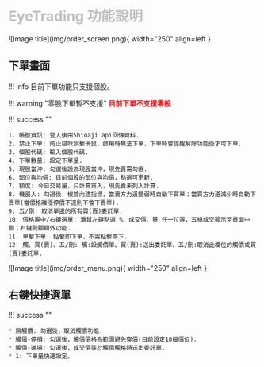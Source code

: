 # <font color="silver">EyeTrading 功能說明</font>

<div markdown>
![Image title](img/order_screen.png){ width="250" align=left }

## 下單畫面

!!! info
    目前下單功能只支援個股。

!!! warning "零股下單暫不支援"
    <span style="font-weight:bold;color:red;">目前下單不支援零股</span>

!!! success ""

    1. 帳號資訊: 登入後由Shioaji api回傳資料.
    2. 禁止下單: 防止貓咪誤擊滑鼠，啟用時無法下單，下單時會提醒解除功能後才可下單.
    3. 個股代碼: 輸入個股代碼.
    4. 下單數量: 設定下單量.
    5. 現股當沖: 勾選後設為現股當沖，現先賣需勾選.
    6. 部位與均價: 目前個股的部位與均價，點選可更新.
    7. 額度: 今日交易量，只計算買入，現先賣未列入計算.
    8. 機器人: 勾選後，根據內建指標，當賣方力道變弱時自動下買單；當買方力道減少時自動下賣單(當價格離漲停價不遠則不會下賣單).
    9. 五/刪: 取消單邊的所有買(賣)委託單.
    10. 價格置中/右鍵選單: 滑鼠左鍵點選 %、成交價、量 任一位置，五檔成交顯示至畫面中間；右鍵則顯額外功能.
    11. 單擊下單: 點擊即下單，不需點擊兩下.
    12. 觸、買(賣)、五/刪: 觸:設觸價單、買(賣):送出委託單、五/刪:取消此欄位的觸價或買(賣)委託單.
</div>

<div markdown>
![Image title](img/order_menu.png){ width="250" align=left }

## 右鍵快捷選單

!!! success ""

    * 無觸價: 勾選後，取消觸價功能.
    * 觸價-停損: 勾選後，觸價價格為範圍避免穿價(目前設定10檔價位).
    * 觸價-進場: 勾選後，成交價等於觸價觸格時送出委託單.
    * 1: 下單量快速設定。
</div>

